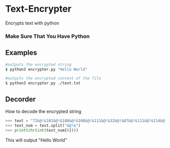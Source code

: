 # Text-Encrypter

Encrypts text with python

### Make Sure That You Have Python

## Examples

```bash
#outputs the encrypted string
$ python3 encrypter.py "Hello World"

#outputs the encrypted content of the file
$ python3 encrypter.py ./text.txt
```

## Decorder

How to decode the encrypted string

```python
>>> text = "72&@!&101&@!&108&@!&108&@!&111&@!&32&@!&87&@!&111&@!&114&@!&108&@!&100&@!&" # This is the encoded string
>>> text_num = text.split("&@!&")
>>> print(chr(int(text_num[0])))
```

This will output "Hello World"
